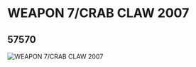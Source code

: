 # WEAPON 7/CRAB CLAW 2007
## 57570
![WEAPON 7/CRAB CLAW 2007](https://lc-www-live-s.legocdn.com/media/bricks/5/2/4497145.jpg)